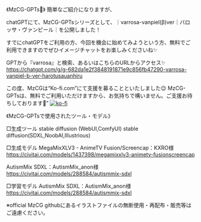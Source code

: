 《MzCG-GPTs🤗》
簡単なご紹介になりますが、

chatGPTにて、MzCG-GPTsシリーズとして、｜varrosa-vanpiel(β)ver｜バロッサ・ヴァンピール｜を公開しました！

すでにchatGPTをご利用の方、今回を機会に始めてみようという方、無料でご利用できますのでぜひイメージチャットをお楽しみくださいね✨

GPTから『varrosa』と検索、あるいはこちらのURLからアクセス✨
https://chatgpt.com/g/g-682da1e2f3848191871e9c856fb47290-varrosa-vanpiel-b-ver-harotusauanhiru

この度、MzCGは“Ko-fi.com”にて支援を募ることといたしました😉
MzCG-GPTsは、無料でご利用いただけますから、お気持ちで構いません。ご支援お待ちしております🤗”
[![ko-fi](https://ko-fi.com/img/githubbutton_sm.svg)](https://ko-fi.com/H2H41G7T74)

《MzCG-GPTsで使用されたツール・モデル》

□生成ツール
stable diffusion (WebUI,ComfyUI)
stable diffusion(SDXL,NoobAI,Illustrious)

□生成モデル
MegaMixXLV3 - AnimeTV Fusion/Screencap：KXRO様
https://civitai.com/models/1437398/megamixxlv3-animetv-fusionscreencap

AutismMix SDXL：AutismMix_anon様
https://civitai.com/models/288584/autismmix-sdxl

□学習モデル
AutismMix SDXL：AutismMix_anon様
https://civitai.com/models/288584/autismmix-sdxl

※official MzCG githubにあるイラストファイルの無断使用・再配布・販売等はご遠慮ください。

